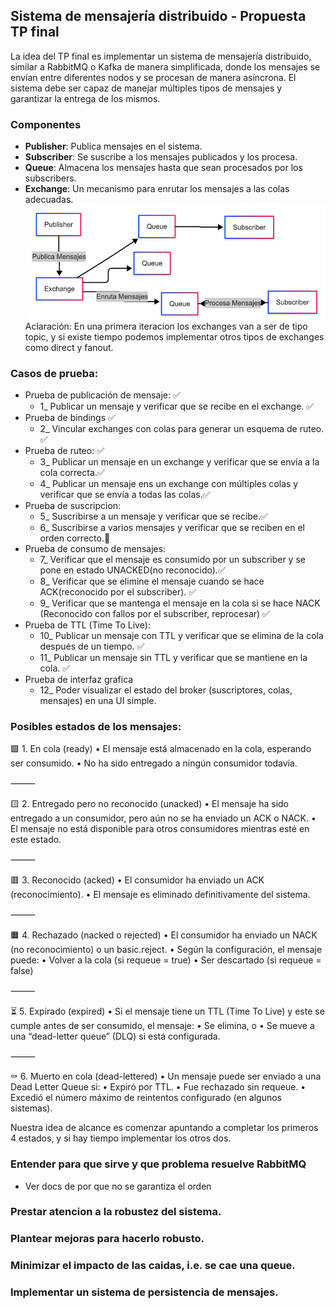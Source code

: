 ## Sistema de mensajería distribuido - Propuesta TP final

La idea del TP final es implementar un sistema de mensajería distribuido, similar a RabbitMQ o Kafka de manera simplificada,
donde los mensajes se envían entre diferentes nodos y se procesan de manera asíncrona. 
El sistema debe ser capaz de manejar múltiples tipos de mensajes y garantizar la entrega de los mismos.

### Componentes

- **Publisher**: Publica mensajes en el sistema.
- **Subscriber**: Se suscribe a los mensajes publicados y los procesa.
- **Queue**: Almacena los mensajes hasta que sean procesados por los subscribers.
- **Exchange**: Un mecanismo para enrutar los mensajes a las colas adecuadas.
![img_1.png](img_1.png)Aclaración: En una primera iteracion los exchanges van a ser de tipo topic, y si existe tiempo podemos implementar otros tipos de exchanges como direct y fanout.

### Casos de prueba:

- Prueba de publicación de mensaje: ✅
  - 1_ Publicar un mensaje y verificar que se recibe en el exchange. ✅
- Prueba de bindings ✅
  - 2_ Vincular exchanges con colas para generar un esquema de ruteo. ✅
- Prueba de ruteo: ✅
  - 3_ Publicar un mensaje en un exchange y verificar que se envía a la cola correcta.✅
  - 4_ Publicar un mensaje ens un exchange con múltiples colas y verificar que se envía a todas las colas.✅
- Prueba de suscripcion:
  - 5_ Suscribirse a un mensaje y verificar que se recibe.✅
  - 6_ Suscribirse a varios mensajes y verificar que se reciben en el orden correcto.🤔
- Prueba de consumo de mensajes:
  - 7_ Verificar que el mensaje es consumido por un subscriber y se pone en estado UNACKED(no reconocido).✅
  - 8_ Verificar que se elimine el mensaje cuando se hace ACK(reconocido por el subscriber). ✅
  - 9_ Verificar que se mantenga el mensaje en la cola si se hace NACK (Reconocido con fallos por el subscriber, reprocesar) ✅
- Prueba de TTL (Time To Live):
  - 10_ Publicar un mensaje con TTL y verificar que se elimina de la cola después de un tiempo.  ✅
  - 11_ Publicar un mensaje sin TTL y verificar que se mantiene en la cola. ✅
- Prueba de interfaz grafica
  - 12_ Poder visualizar el estado del broker (suscriptores, colas, mensajes) en una UI simple.


### Posibles estados de los mensajes:

🟩 1. En cola (ready)
   •	El mensaje está almacenado en la cola, esperando ser consumido.
   •	No ha sido entregado a ningún consumidor todavía.

⸻

🟨 2. Entregado pero no reconocido (unacked)
•	El mensaje ha sido entregado a un consumidor, pero aún no se ha enviado un ACK o NACK.
•	El mensaje no está disponible para otros consumidores mientras esté en este estado.

⸻

🟥 3. Reconocido (acked)
•	El consumidor ha enviado un ACK (reconocimiento).
•	El mensaje es eliminado definitivamente del sistema.

⸻

🟧 4. Rechazado (nacked o rejected)
•	El consumidor ha enviado un NACK (no reconocimiento) o un basic.reject.
•	Según la configuración, el mensaje puede:
•	Volver a la cola (si requeue = true)
•	Ser descartado (si requeue = false)

⸻

⏳ 5. Expirado (expired)
•	Si el mensaje tiene un TTL (Time To Live) y este se cumple antes de ser consumido, el mensaje:
•	Se elimina, o
•	Se mueve a una “dead-letter queue” (DLQ) si está configurada.

⸻

⚰️ 6. Muerto en cola (dead-lettered)
•	Un mensaje puede ser enviado a una Dead Letter Queue si:
•	Expiró por TTL.
•	Fue rechazado sin requeue.
•	Excedió el número máximo de reintentos configurado (en algunos sistemas).
  
Nuestra idea de alcance es comenzar apuntando a completar los primeros 4 estados, y si hay tiempo implementar los otros dos.

### Entender para que sirve y que problema resuelve RabbitMQ
- Ver docs de por que no se garantiza el orden


### Prestar atencion a la robustez del sistema.

### Plantear mejoras para hacerlo robusto.

### Minimizar el impacto de las caidas, i.e. se cae una queue.
### Implementar un sistema de persistencia de mensajes.
